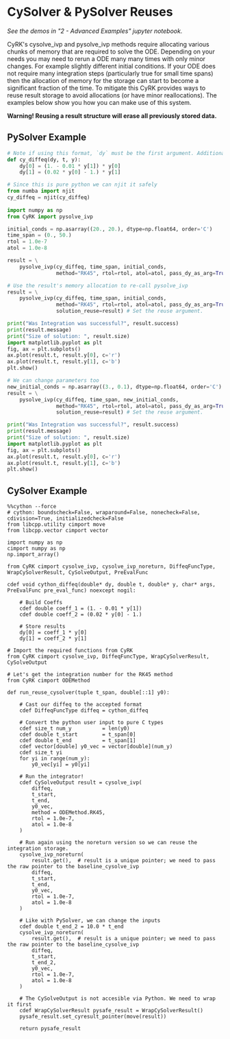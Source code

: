 # CySolver & PySolver Reuses
_See the demos in "2 - Advanced Examples" jupyter notebook._

CyRK's cysolve_ivp and pysolve_ivp methods require allocating various chunks of memory that are required to solve the ODE.
Depending on your needs you may need to rerun a ODE many many times with only minor changes. For example slightly different 
initial conditions. If your ODE does not require many integration steps (particularly true for small time spans) then the 
allocation of memory for the storage can start to become a significant fraction of the time. To mitigate this CyRK provides
ways to reuse result storage to avoid allocations (or have minor reallocations). The examples below show you how you can 
make use of this system.

**Warning! Reusing a result structure will erase all previously stored data.**

## PySolver Example
```python
# Note if using this format, `dy` must be the first argument. Additionally, a special flag must be set to True when calling pysolve_ivp, see below.
def cy_diffeq(dy, t, y):
    dy[0] = (1. - 0.01 * y[1]) * y[0]
    dy[1] = (0.02 * y[0] - 1.) * y[1]

# Since this is pure python we can njit it safely
from numba import njit
cy_diffeq = njit(cy_diffeq)
    
import numpy as np
from CyRK import pysolve_ivp

initial_conds = np.asarray((20., 20.), dtype=np.float64, order='C')
time_span = (0., 50.)
rtol = 1.0e-7
atol = 1.0e-8

result = \
    pysolve_ivp(cy_diffeq, time_span, initial_conds,
                method="RK45", rtol=rtol, atol=atol, pass_dy_as_arg=True)

# Use the result's memory allocation to re-call pysolve_ivp
result = \
    pysolve_ivp(cy_diffeq, time_span, initial_conds,
                method="RK45", rtol=rtol, atol=atol, pass_dy_as_arg=True,
                solution_reuse=result) # Set the reuse argument.

print("Was Integration was successful?", result.success)
print(result.message)
print("Size of solution: ", result.size)
import matplotlib.pyplot as plt
fig, ax = plt.subplots()
ax.plot(result.t, result.y[0], c='r')
ax.plot(result.t, result.y[1], c='b')
plt.show()

# We can change parameters too
new_initial_conds = np.asarray((3., 0.1), dtype=np.float64, order='C')
result = \
    pysolve_ivp(cy_diffeq, time_span, new_initial_conds,
                method="RK45", rtol=rtol, atol=atol, pass_dy_as_arg=True,
                solution_reuse=result) # Set the reuse argument.

print("Was Integration was successful?", result.success)
print(result.message)
print("Size of solution: ", result.size)
import matplotlib.pyplot as plt
fig, ax = plt.subplots()
ax.plot(result.t, result.y[0], c='r')
ax.plot(result.t, result.y[1], c='b')
plt.show()
```

## CySolver Example
```cython
%%cython --force
# cython: boundscheck=False, wraparound=False, nonecheck=False, cdivision=True, initializedcheck=False
from libcpp.utility cimport move
from libcpp.vector cimport vector

import numpy as np
cimport numpy as np
np.import_array()

from CyRK cimport cysolve_ivp, cysolve_ivp_noreturn, DiffeqFuncType, WrapCySolverResult, CySolveOutput, PreEvalFunc

cdef void cython_diffeq(double* dy, double t, double* y, char* args, PreEvalFunc pre_eval_func) noexcept nogil:

    # Build Coeffs
    cdef double coeff_1 = (1. - 0.01 * y[1])
    cdef double coeff_2 = (0.02 * y[0] - 1.)
    
    # Store results
    dy[0] = coeff_1 * y[0]
    dy[1] = coeff_2 * y[1]

# Import the required functions from CyRK
from CyRK cimport cysolve_ivp, DiffeqFuncType, WrapCySolverResult, CySolveOutput

# Let's get the integration number for the RK45 method
from CyRK cimport ODEMethod

def run_reuse_cysolver(tuple t_span, double[::1] y0):
    
    # Cast our diffeq to the accepted format
    cdef DiffeqFuncType diffeq = cython_diffeq
    
    # Convert the python user input to pure C types
    cdef size_t num_y          = len(y0)
    cdef double t_start        = t_span[0]
    cdef double t_end          = t_span[1]
    cdef vector[double] y0_vec = vector[double](num_y)
    cdef size_t yi
    for yi in range(num_y):
        y0_vec[yi] = y0[yi]

    # Run the integrator!
    cdef CySolveOutput result = cysolve_ivp(
        diffeq,
        t_start,
        t_end,
        y0_vec,
        method = ODEMethod.RK45,
        rtol = 1.0e-7,
        atol = 1.0e-8
    )

    # Run again using the noreturn version so we can reuse the integration storage.
    cysolve_ivp_noreturn(
        result.get(),  # result is a unique pointer; we need to pass the raw pointer to the baseline_cysolve_ivp
        diffeq,
        t_start,
        t_end,
        y0_vec,
        rtol = 1.0e-7,
        atol = 1.0e-8
    )

    # Like with PySolver, we can change the inputs 
    cdef double t_end_2 = 10.0 * t_end
    cysolve_ivp_noreturn(
        result.get(),  # result is a unique pointer; we need to pass the raw pointer to the baseline_cysolve_ivp
        diffeq,
        t_start,
        t_end_2,
        y0_vec,
        rtol = 1.0e-7,
        atol = 1.0e-8
    )

    # The CySolveOutput is not accesible via Python. We need to wrap it first
    cdef WrapCySolverResult pysafe_result = WrapCySolverResult()
    pysafe_result.set_cyresult_pointer(move(result))

    return pysafe_result

```